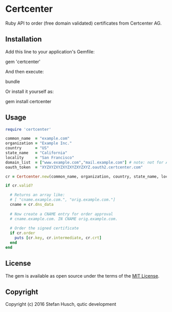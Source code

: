 # Certcenter

Ruby API to order (free domain validated) certificates from Certcenter AG.

## Installation

Add this line to your application's Gemfile:

  gem 'certcenter'

And then execute:

  bundle

Or install it yourself as:

  gem install certcenter

## Usage

```ruby
require 'certcenter'

common_name  = "example.com"
organization = "Example Inc."
country      = "US"
state_name   = "California"
locality     = "San Francisco"
domain_list  = ["www.example.com","mail.example.com"] # note: not for AlwaysOnSSL certs!
oauth_token  = "XYZXYZXYZXYZXYZXYZXYZ.oauth2.certcenter.com"

cr = Certcenter.new(common_name, organization, country, state_name, locality, domain_list, oauth_token)

if cr.valid?

  # Returns an array like:
  # [ "cname.example.com.", "orig.example.com."]
  cname = cr.dns_data
  
  # Now create a CNAME entry for order approval
  # cname.example.com. IN CNAME orig.example.com.
  
  # Order the signed certificate
  if cr.order
    puts [cr.key, cr.intermediate, cr.crt]
  end
end
```

## License

The gem is available as open source under the terms of the [MIT License](http://opensource.org/licenses/MIT).

## Copyright

Copyright (c) 2016 Stefan Husch, qutic development
